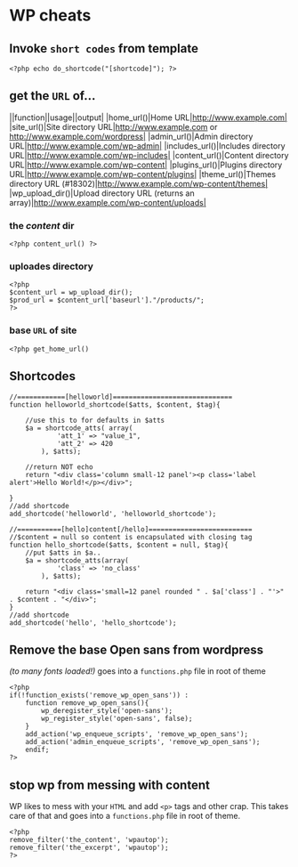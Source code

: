 WP cheats
=========

## Invoke `short codes` from template
`<?php echo do_shortcode("[shortcode]"); ?>`

## get the `URL` of...
||function||usage||output|
|home_url()|Home URL|http://www.example.com|
|site_url()|Site directory URL|http://www.example.com or http://www.example.com/wordpress|
|admin_url()|Admin directory URL|http://www.example.com/wp-admin|
|includes_url()|Includes directory URL|http://www.example.com/wp-includes|
|content_url()|Content directory URL|http://www.example.com/wp-content|
|plugins_url()|Plugins directory URL|http://www.example.com/wp-content/plugins|
|theme_url()|Themes directory URL (#18302)|http://www.example.com/wp-content/themes|
|wp_upload_dir()|Upload directory URL (returns an array)|http://www.example.com/wp-content/uploads|



### the *content* dir
`<?php content_url() ?>`

### uploades directory
```
<?php
$content_url = wp_upload_dir();
$prod_url = $content_url['baseurl']."/products/";
?>
```
### base `URL` of site

`<?php get_home_url()`

## Shortcodes
```
//============[helloworld]==============================
function helloworld_shortcode($atts, $content, $tag){
    
    //use this to for defaults in $atts
    $a = shortcode_atts( array(
            'att_1' => "value_1",
            'att_2' => 420
        ), $atts);
        
    //return NOT echo
    return "<div class='column small-12 panel'><p class='label alert'>Hello World!</p></div>";
    
}
//add shortcode
add_shortcode('helloworld', 'helloworld_shortcode');

//===========[hello]content[/hello]==========================
//$content = null so content is encapsulated with closing tag
function hello_shortcode($atts, $content = null, $tag){
    //put $atts in $a..
    $a = shortcode_atts(array(
            'class' => 'no_class'
        ), $atts);
        
    return "<div class='small=12 panel rounded " . $a['class'] . "'>" . $content . "</div>";
}
//add shortcode
add_shortcode('hello', 'hello_shortcode');
```
## Remove the base Open sans from wordpress
*(to many fonts loaded!)* goes into a `functions.php` file in root of theme
```
<?php
if(!function_exists('remove_wp_open_sans')) :
    function remove_wp_open_sans(){
        wp_deregister_style('open-sans');
        wp_register_style('open-sans', false);
    }
    add_action('wp_enqueue_scripts', 'remove_wp_open_sans');
    add_action('admin_enqueue_scripts', 'remove_wp_open_sans');
    endif;
?>
```

## stop wp from messing with content
WP likes to mess with your `HTML` and add `<p>` tags and other crap. This takes care of that and goes into a `functions.php` file in root of theme.
```
<?php
remove_filter('the_content', 'wpautop');
remove_filter('the_excerpt', 'wpautop');
?>
```
